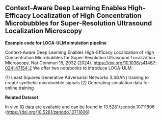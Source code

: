 ## Context-Aware Deep Learning Enables High-Efficacy Localization of High Concentration Microbubbles for Super-Resolution Ultrasound Localization Microscopy

**Example code for LOCA-ULM simulation pipeline**

Context-Aware Deep Learning Enables High-Efficacy Localization of High Concentration Microbubbles for Super-Resolution Ultrasound Localization Microscopy, Nat Commun 15, 2932 (2024). https://doi.org/10.1038/s41467-024-47154-2
We offer two notebooks to introduce LOCA-ULM: 

(1) Least Squares Generative Adversarial Networks (LSGAN) training to create synthetic microbubble signals
(2) Generating simulation data for online training

**Related Dataset**

In vivo IQ data are available and can be found in 10.5281/zenodo.10711806 (https://doi.org/10.5281/zenodo.10711806)


